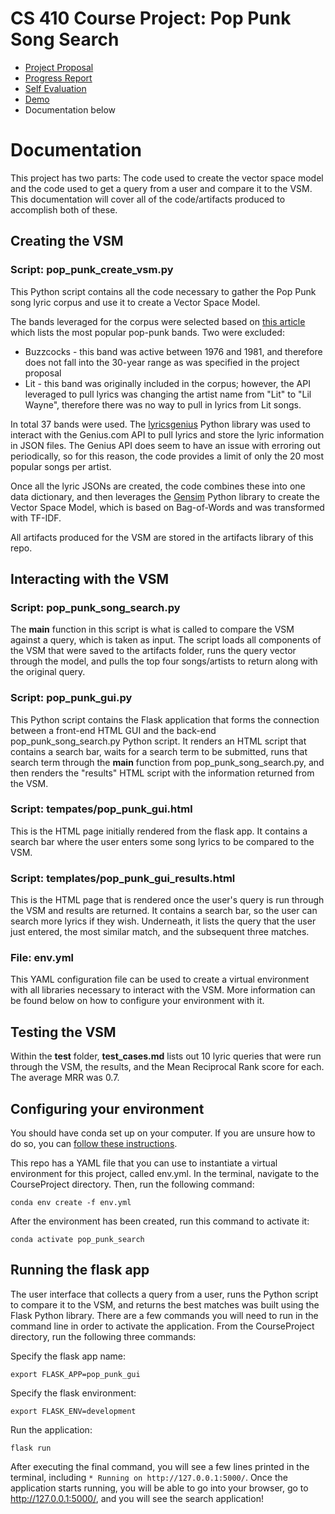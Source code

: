 # CS 410 Course Project: Pop Punk Song Search 

- [Project Proposal](https://github.com/kellycosgrove/CourseProject/blob/main/CS_410_Project_Proposal.pdf)
- [Progress Report](https://github.com/kellycosgrove/CourseProject/blob/main/CS_410_Progress_Report.pdf)
- [Self Evaluation](https://github.com/kellycosgrove/CourseProject/blob/main/CS_410_Self_Evaluation.pdf)
- [Demo]()
- Documentation below

# Documentation

This project has two parts: The code used to create the vector space model and the code used to get a query from a user and compare it to the VSM. This documentation will cover all of the code/artifacts produced to accomplish both of these.

## Creating the VSM

### Script: pop_punk_create_vsm.py

This Python script contains all the code necessary to gather the Pop Punk song lyric corpus and use it to create a Vector Space Model.

The bands leveraged for the corpus were selected based on [this article](https://indiepanda.net/best-pop-punk-bands/) which lists the most popular pop-punk bands. Two were excluded:

- Buzzcocks - this band was active between 1976 and 1981, and therefore does not fall into the 30-year range as was specified in the project proposal
- Lit - this band was originally included in the corpus; however, the API leveraged to pull lyrics was changing the artist name from "Lit" to "Lil Wayne", therefore there was no way to pull in lyrics from Lit songs.

In total 37 bands were used. The [lyricsgenius](https://lyricsgenius.readthedocs.io/en/master/) Python library was used to interact with the Genius.com API to pull lyrics and store the lyric information in JSON files. The Genius API does seem to have an issue with erroring out periodically, so for this reason, the code provides a limit of only the 20 most popular songs per artist.

Once all the lyric JSONs are created, the code combines these into one data dictionary, and then leverages the [Gensim](https://radimrehurek.com/gensim/) Python library to create the Vector Space Model, which is based on Bag-of-Words and was transformed with TF-IDF.

All artifacts produced for the VSM are stored in the artifacts library of this repo.

## Interacting with the VSM

### Script: pop_punk_song_search.py

The **main** function in this script is what is called to compare the VSM against a query, which is taken as input. The script loads all components of the VSM that were saved to the artifacts folder, runs the query vector through the model, and pulls the top four songs/artists to return along with the original query.

### Script: pop_punk_gui.py

This Python script contains the Flask application that forms the connection between a front-end HTML GUI and the back-end pop_punk_song_search.py Python script. It renders an HTML script that contains a search bar, waits for a search term to be submitted, runs that search term through the **main** function from pop_punk_song_search.py, and then renders the "results" HTML script with the information returned from the VSM.

### Script: tempates/pop_punk_gui.html

This is the HTML page initially rendered from the flask app. It contains a search bar where the user enters some song lyrics to be compared to the VSM.

### Script: templates/pop_punk_gui_results.html

This is the HTML page that is rendered once the user's query is run through the VSM and results are returned. It contains a search bar, so the user can search more lyrics if they wish. Underneath, it lists the query that the user just entered, the most similar match, and the subsequent three matches.

### File: env.yml

This YAML configuration file can be used to create a virtual environment with all libraries necessary to interact with the VSM. More information can be found below on how to configure your environment with it.

## Testing the VSM

Within the **test** folder, **test_cases.md** lists out 10 lyric queries that were run through the VSM, the results, and the Mean Reciprocal Rank score for each. The average MRR was 0.7.

## Configuring your environment

You should have conda set up on your computer. If you are unsure how to do so, you can [follow these instructions](https://docs.conda.io/projects/conda/en/latest/user-guide/install/index.html).

This repo has a YAML file that you can use to instantiate a virtual environment for this project, called env.yml. In the terminal, navigate to the CourseProject directory. Then, run the following command:

`conda env create -f env.yml`

After the environment has been created, run this command to activate it:

`conda activate pop_punk_search`

## Running the flask app

The user interface that collects a query from a user, runs the Python script to compare it to the VSM, and returns the best matches was built using the Flask Python library. There are a few commands you will need to run in the command line in order to activate the application. From the CourseProject directory, run the following three commands:

Specify the flask app name:

`export FLASK_APP=pop_punk_gui`

Specify the flask environment:

`export FLASK_ENV=development`

Run the application:

`flask run`

After executing the final command, you will see a few lines printed in the terminal, including `* Running on http://127.0.0.1:5000/`. Once the application starts running, you will be able to go into your browser, go to  http://127.0.0.1:5000/, and you will see the search application!
